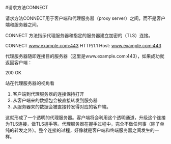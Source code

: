 #请求方法CONNECT

请求方法CONNECT用于客户端和代理服务器（proxy server）之间，而不是客户端和服务器之间。

CONNECT 方法指示代理服务器和指定的服务器建立加密的（TLS）连接。


CONNECT www.example.com:443 HTTP/1.1
Host: www.example.com:443

代理服务器随即连接目的服务器（这里是www.example.com:443），如果成功就返回客户端：

200 OK 

站在代理服务器的视角看
1. 客户端到代理服务器的连接保持打开
2. 从客户端来的数据包会被直接转发到服务器
3. 从服务器来的数据会被直接转发得对应的客户端。

这就形成了一个透明的代理服务器。客户端将会利用这个透明通道，升级这个连接为TLS连接，做TLS握手等。代理服务器在握手过程中，完全不做任何事（除了单纯的转发之外）。整个连接的过程，好像就是客户端和终端服务器之间发生的一样。



